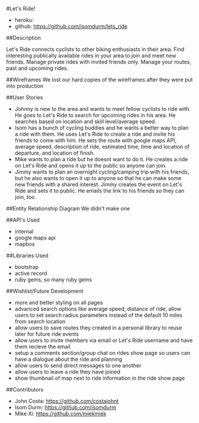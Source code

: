#Let's Ride!
- heroku:
- github: https://github.com/isomdurm/lets_ride

##Description

Let's Ride connects cyclists to other biking enthusiasts in their area.  Find interesting publically available rides in your area to join and meet new friends.  Manage private rides with invited friends only.  Manage your routes, past and upcoming rides.

##Wireframes
We lost our hard copies of the wireframes after they were put into production

##User Stories
- Johnny is new to the area and wants to meet fellow cyclists to ride with.  He goes to Let's Ride to search for upcoming rides in his area.  He searches based on location and skill level/average speed.
- Isom has a bunch of cycling buddies and he wants a better way to plan a ride with them.  He uses Let's Ride to create a ride and invite his friends to come with him.  He sets the route with google maps API, average speed, description of ride, estimated time, time and location of departure, and location of finish.
- Mike wants to plan a ride but he doesnt want to do it. He creates a ride on Let's Ride and opens it up to the public so anyone can join.
- Jimmy wants to plan an overnight cycling/camping trip with his friends, but he also wants to open it up to anyone so that he can make some new friends with a shared interest.  Jimmy creates the event on Let's Ride and sets it to public. He emails the link to his friends so they can join, too.

##Entity Relationship Diagram
We didn't make one

##API's Used
- internal
- google maps api
- mapbox

##Libraries Used
- bootstrap
- active record
- ruby gems, so many ruby gems

##Wishlist/Future Development
- more and better styling on all pages
- advanced search options like average speed, distance of ride, allow users to set search radius parameters instead of the default 10 miles from search location
- allow users to save routes they created in a personal library to reuse later for future ride events
- allow users to invite members via email or Let's Ride username and have them recieve the email 
- setup a comments section/group chat on rides show page so users can have a dialogue about the ride and planning
- allow users to send direct messages to one another
- allow users to leave a ride they have joined
- show thumbnail of map next to ride information in the ride show page


##Contributors
- John Costa: https://github.com/costajohnt
- Isom Durm: https://github.com/isomdurm
- Mike Xi: https://github.com/miekmiek


